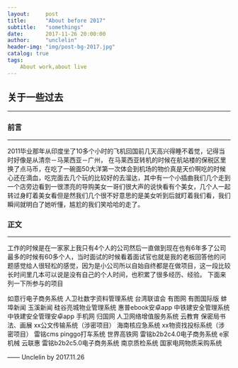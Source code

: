 ```yaml
---
layout:     post
title:      "About before 2017"
subtitle:   "somethings"
date:       2017-11-26 20:00:00
author:     "unclelin"
header-img: "img/post-bg-2017.jpg"
catalog: true
tags:
    About work,about live
---
```

## 关于一些过去
---

### 前言
---
2011毕业那年从印度坐了10多个小时的飞机回国前几天高兴得睡不着觉，记得当时好像是从清奈－马莱西亚－广州，
在马莱西亚转机的时候在航站楼的保税区里换了点马币，在吃了一碗面50大洋第一次体会到机场的物价真是天价啊吃的时候心还在滴血，吃完面去几个玩的比较好的去溜达，其中有一个小插曲我们几个走到一个店旁边看到一很漂亮的导购美女一哥们很大声的说快看有个美女，几个人一起转过身盯着美女看但是然我们几个很不好意思的是美女听到后就盯着我们看，我们瞬间就明白了她听懂，尴尬的我们笑哈哈的走了。

### 正文
----
工作的时候是在一家家上我只有4个人的公司然后一直做到现在也有6年多了公司最多的时候有60多个人，当时面试的时候看着面试官也就是我的老板回答他的问题感觉给人很轻松的感觉，因为是小公司所以自始自终都是在做项目，这一段比较长时间里几本可以说是没有自己的个人时间，也积累了很多经历、经验。
下面来列一下所参与的项目

如意行电子商务系统
人卫社数字资料管理系统
台湾联谊会
有图网
有图国际版
蚌埠新闻
玉溪新闻
硅谷亮城物业管理系统
惠普ebook安卓app
中铁建安全管理系统
中铁建安全管理安卓app
手机网
归国网
人卫网络增值服务系统
云教育
保密局书法、画展
xx公文传输系统（涉密项目）
海南核应急系统
xx物资找投标系统（涉密项目）
雷铭cms
pinggo打车系统
世界高铁网
雷铭b2b2c4.0电子商务系统
e家机械
云联惠
雷铭b2b2c5.0电子商务系统
南京质检系统
国家电网物质采购系统








—— Unclelin by 2017.11.26


